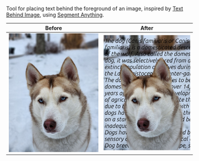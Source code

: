 Tool for placing text behind the foreground of an image, inspired by [Text Behind Image](https://textbehindimage.rexanwong.xyz/), using [Segment Anything](https://github.com/facebookresearch/segment-anything).

Before             |  After
:-----------------:|:-------------------------:
![](./cercei4.jpg) |  ![](./cercei4_final1.jpg)
